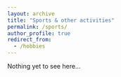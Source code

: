 ```yaml
---
layout: archive
title: "Sports & other activities"
permalink: /sports/
author_profile: true
redirect_from:
  - /hobbies
---
```


Nothing yet to see here...
